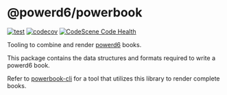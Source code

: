 # @powerd6/powerbook

[![test](https://github.com/powerd6/powerbook/actions/workflows/test.yml/badge.svg)](https://github.com/powerd6/powerbook/actions/workflows/test.yml)
[![codecov](https://codecov.io/gh/powerd6/powerbook/branch/main/graph/badge.svg?token=IBQX6JC4Y9)](https://codecov.io/gh/powerd6/powerbook)
[![CodeScene Code Health](https://codescene.io/projects/25941/status-badges/code-health)](https://codescene.io/projects/25941)

Tooling to combine and render [powerd6](https://github.com/powerd6) books.

This package contains the data structures and formats required to write a powerd6 book.

Refer to [powerbook-cli](https://github.com/powerd6/powerbook-cli) for a tool that utilizes this library to render complete books.
